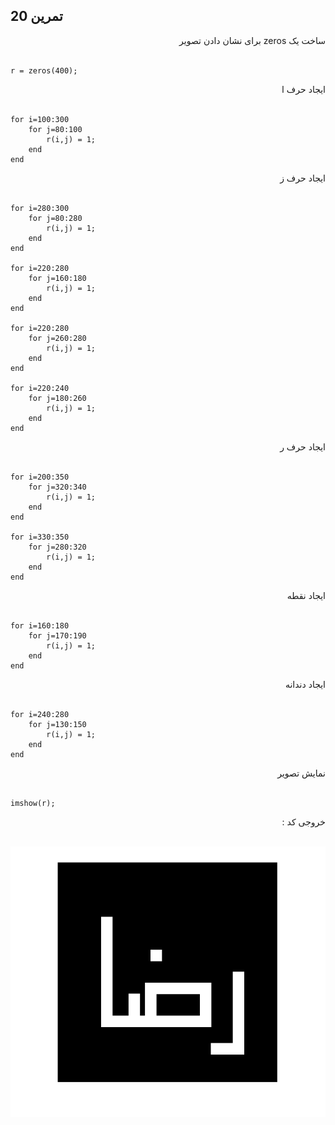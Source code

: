 ## تمرین 20
<div dir='rtl'>
  ساخت یک zeros برای نشان دادن تصویر
</div>
</br>

```
r = zeros(400);
```

<div dir='rtl'>
  ایجاد حرف ا 
</div>
</br>

```
for i=100:300
    for j=80:100
        r(i,j) = 1;
    end
end
```
<div dir='rtl'>
  ایجاد حرف ز 
</div>
</br>

```
for i=280:300
    for j=80:280
        r(i,j) = 1;
    end
end

for i=220:280
    for j=160:180
        r(i,j) = 1;
    end
end

for i=220:280
    for j=260:280
        r(i,j) = 1;
    end
end

for i=220:240
    for j=180:260
        r(i,j) = 1;
    end
end
```
<div dir='rtl'>
  ایجاد حرف ر 
</div>
</br>

```
for i=200:350
    for j=320:340
        r(i,j) = 1;
    end
end

for i=330:350
    for j=280:320
        r(i,j) = 1;
    end
end
```
<div dir='rtl'>
  ایجاد نقطه 
</div>
</br>

```
for i=160:180
    for j=170:190
        r(i,j) = 1;
    end
end
```
<div dir='rtl'>
  ایجاد دندانه 
</div>
</br>

```
for i=240:280
    for j=130:150
        r(i,j) = 1;
    end
end
```
<div dir='rtl'>
  نمایش تصویر
</div>
</br>

```
imshow(r);
```

<div dir='rtl'>
  خروجی کد :
</div>
</br>

![](p20.png)
